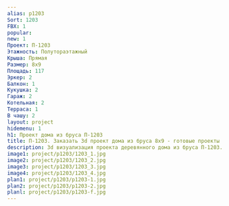 ```yaml
---
alias: p1203
Sort: 1203
FBX: 1
popular: 
new: 1
Проект: П-1203
Этажность: Полутораэтажный
Крыша: Прямая
Размер: 8х9
Площадь: 117
Эркер: 2
Балкон: 1
Кукушка: 2
Гараж: 2
Котельная: 2
Терраса: 1
В чашу: 2
layout: project
hidemenu: 1
h1: Проект дома из бруса П-1203
title: П-1203. Заказать 3d проект дома из бруса 8х9 - готовые проекты
description: 3d визуализация проекта деревянного дома из бруса П-1203. Площадь 117 м2, размер 8х9. Вы можете внести любые изменения в проект.
image1: project/p1203/1203_1.jpg
image2: project/p1203/1203_2.jpg
image3: project/p1203/1203_3.jpg
image4: project/p1203/1203_4.jpg
plan1: project/p1203/p1203-1.jpg
plan2: project/p1203/p1203-2.jpg
planl: project/p1203/p1203-f.jpg
---
```

